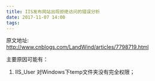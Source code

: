 ```yaml
---
title: IIS发布网站出现拒绝访问的错误分析
date: 2017-11-07 14:00
tags:
---
```

原文地址:</br><a href="http://www.cnblogs.com/LandWind/articles/7798719.html" style="font-size: 24px;color: #9900FF;">http://www.cnblogs.com/LandWind/articles/7798719.html</a>
<p>&#20027;&#35201;&#21407;&#22240;&#21487;&#33021;&#26377;&#65306;</p>
<ol>
<li>IIS_User &#23545;Windows&#19979;temp&#25991;&#20214;&#22841;&#27809;&#26377;&#23436;&#20840;&#26435;&#38480;&#65307;</li>
</ol>
